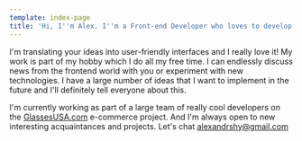 ```yaml
---
template: index-page
title: 'Hi, I''m Alex. I''m a Front-end Developer who loves to develop beautiful things'
---
```

I'm translating your ideas into user-friendly interfaces and I really love it! My work is part of my hobby which I do all my free time. I can endlessly discuss news from the frontend world with you or experiment with new technologies. I have a large number of ideas that I want to implement in the future and I'll definitely tell everyone about this.

I'm currently working as part of a large team of really cool developers on the [GlassesUSA.com](https://www.glassesusa.com/) e-commerce project. And I'm always open to new interesting acquaintances and projects. Let's chat [alexandrshy@gmail.com](alexandrshy@gmail.com)

